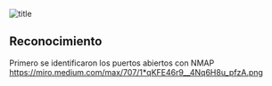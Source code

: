 ![title](https://miro.medium.com/max/644/1*TLyMXNil-OxKMLq8WZt96w.png)
## Reconocimiento
Primero se identificaron los puertos abiertos con NMAP
https://miro.medium.com/max/707/1*qKFE46r9__4Nq6H8u_pfzA.png